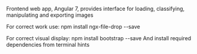 Frontend web app, Angular 7, provides interface for loading, classifying, manipulating and exporting images

For correct work use: npm install ngx-file-drop --save

For correct visual display: npm install bootstrap --save
And install required dependencies from terminal hints
